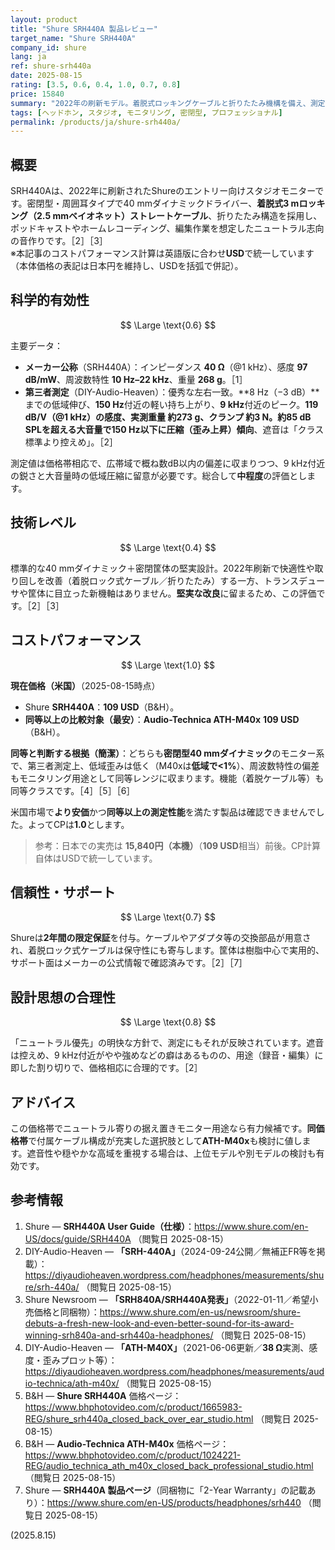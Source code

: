 ```yaml
---
layout: product
title: "Shure SRH440A 製品レビュー"
target_name: "Shure SRH440A"
company_id: shure
lang: ja
ref: shure-srh440a
date: 2025-08-15
rating: [3.5, 0.6, 0.4, 1.0, 0.7, 0.8]
price: 15840
summary: "2022年の刷新モデル。着脱式ロッキングケーブルと折りたたみ機構を備え、測定裏付けのある妥当な性能を示します。"
tags: [ヘッドホン, スタジオ, モニタリング, 密閉型, プロフェッショナル]
permalink: /products/ja/shure-srh440a/
---
```


## 概要

SRH440Aは、2022年に刷新されたShureのエントリー向けスタジオモニターです。密閉型・周囲耳タイプで40 mmダイナミックドライバー、**着脱式3 mロッキング（2.5 mmベイオネット）ストレートケーブル**、折りたたみ構造を採用し、ポッドキャストやホームレコーディング、編集作業を想定したニュートラル志向の音作りです。［2］［3］  
※本記事のコストパフォーマンス計算は英語版に合わせ**USD**で統一しています（本体価格の表記は日本円を維持し、USDを括弧で併記）。

## 科学的有効性

$$ \Large \text{0.6} $$

主要データ：

- **メーカー公称**（SRH440A）：インピーダンス **40 Ω**（@1 kHz）、感度 **97 dB/mW**、周波数特性 **10 Hz–22 kHz**、重量 **268 g**。［1］  
- **第三者測定**（DIY-Audio-Heaven）：優秀な左右一致。**8 Hz（−3 dB）**までの低域伸び、**150 Hz**付近の軽い持ち上がり、**9 kHz**付近のピーク。**119 dB/V（@1 kHz）**の感度、実測重量 **約273 g**、クランプ **約3 N**。**約85 dB SPL**を超える大音量で**150 Hz以下に圧縮（歪み上昇）傾向**、遮音は「クラス標準より控えめ」。［2］

測定値は価格帯相応で、広帯域で概ね数dB以内の偏差に収まりつつ、9 kHz付近の鋭さと大音量時の低域圧縮に留意が必要です。総合して**中程度**の評価とします。

## 技術レベル

$$ \Large \text{0.4} $$

標準的な40 mmダイナミック＋密閉筐体の堅実設計。2022年刷新で快適性や取り回しを改善（着脱ロック式ケーブル／折りたたみ）する一方、トランスデューサや筐体に目立った新機軸はありません。**堅実な改良**に留まるため、この評価です。［2］［3］

## コストパフォーマンス

$$ \Large \text{1.0} $$

**現在価格（米国）**（2025-08-15時点）  
- Shure **SRH440A**：**109 USD**（B&H）。  
- **同等以上の比較対象（最安）**：**Audio-Technica ATH-M40x** **109 USD**（B&H）。

**同等と判断する根拠（簡潔）**：どちらも**密閉型40 mmダイナミック**のモニター系で、第三者測定上、低域歪みは低く（M40xは**低域で<1%**）、周波数特性の偏差もモニタリング用途として同等レンジに収まります。機能（着脱ケーブル等）も同等クラスです。［4］［5］［6］

米国市場で**より安価**かつ**同等以上の測定性能**を満たす製品は確認できませんでした。よってCPは**1.0**とします。

> 参考：日本での実売は **15,840円（本機）**（**109 USD**相当）前後。CP計算自体はUSDで統一しています。

## 信頼性・サポート

$$ \Large \text{0.7} $$

Shureは**2年間の限定保証**を付与。ケーブルやアダプタ等の交換部品が用意され、着脱ロック式ケーブルは保守性にも寄与します。筐体は樹脂中心で実用的、サポート面はメーカーの公式情報で確認済みです。［2］［7］

## 設計思想の合理性

$$ \Large \text{0.8} $$

「ニュートラル優先」の明快な方針で、測定にもそれが反映されています。遮音は控えめ、9 kHz付近がやや強めなどの癖はあるものの、用途（録音・編集）に即した割り切りで、価格相応に合理的です。［2］

## アドバイス

この価格帯でニュートラル寄りの据え置きモニター用途なら有力候補です。**同価格帯**で付属ケーブル構成が充実した選択肢として**ATH-M40x**も検討に値します。遮音性や穏やかな高域を重視する場合は、上位モデルや別モデルの検討も有効です。

## 参考情報

1. Shure — **SRH440A User Guide（仕様）**：https://www.shure.com/en-US/docs/guide/SRH440A （閲覧日 2025-08-15）  
2. DIY-Audio-Heaven — **「SRH-440A」**（2024-09-24公開／無補正FR等を掲載）：https://diyaudioheaven.wordpress.com/headphones/measurements/shure/srh-440a/ （閲覧日 2025-08-15）  
3. Shure Newsroom — **「SRH840A/SRH440A発表」**（2022-01-11／希望小売価格と同梱物）：https://www.shure.com/en-us/newsroom/shure-debuts-a-fresh-new-look-and-even-better-sound-for-its-award-winning-srh840a-and-srh440a-headphones/ （閲覧日 2025-08-15）  
4. DIY-Audio-Heaven — **「ATH-M40X」**（2021-06-06更新／**38 Ω**実測、感度・歪みプロット等）：https://diyaudioheaven.wordpress.com/headphones/measurements/audio-technica/ath-m40x/ （閲覧日 2025-08-15）  
5. B&H — **Shure SRH440A** 価格ページ：https://www.bhphotovideo.com/c/product/1665983-REG/shure_srh440a_closed_back_over_ear_studio.html （閲覧日 2025-08-15）  
6. B&H — **Audio-Technica ATH-M40x** 価格ページ：https://www.bhphotovideo.com/c/product/1024221-REG/audio_technica_ath_m40x_closed_back_professional_studio.html （閲覧日 2025-08-15）  
7. Shure — **SRH440A 製品ページ**（同梱物に「2-Year Warranty」の記載あり）：https://www.shure.com/en-US/products/headphones/srh440 （閲覧日 2025-08-15）

(2025.8.15)

